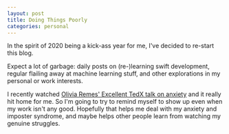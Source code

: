 ```yaml
---
layout: post
title: Doing Things Poorly
categories: personal
---
```

In the spirit of 2020 being a kick-ass year for me, I've decided to re-start this blog. 

Expect a lot of garbage: daily posts on (re-)learning swift development, regular flailing away at machine learning stuff, and other explorations in my personal or work interests.

I recently watched [Olivia Remes' Excellent TedX talk on anxiety](https://www.ted.com/talks/olivia_remes_how_to_cope_with_anxiety?language=en) and it really hit home for me. So I'm going to try to remind myself to show up even when my work isn't any good. Hopefully that helps me deal with my anxiety and imposter syndrome, and maybe helps other people learn from watching my genuine struggles.
